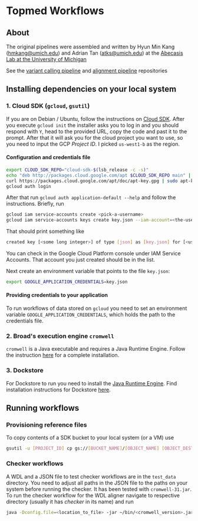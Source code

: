 # Topmed Workflows

## About
The original pipelines were assembled and written by Hyun Min Kang (hmkang@umich.edu) and Adrian Tan (atks@umich.edu) 
at the [Abecasis Lab at the University of Michigan](https://genome.sph.umich.edu/wiki/Abecasis_Lab)

See the [variant calling pipeline](https://github.com/statgen/topmed_freeze3_calling) and [alignment pipeline](https://github.com/statgen/docker-alignment) repositories

## Installing dependencies on your local system

### 1. Cloud SDK (`gcloud`, `gsutil`)
If you are on Debian / Ubuntu, follow the instructions on [Cloud SDK](https://cloud.google.com/sdk/downloads#apt-get). 
After you execute `gcloud init` the installer asks you to log in and you should respond with `Y`, head to the provided URL, copy the code and past it to the prompt. After that it will ask you for the cloud project you want to use, so you need to input the GCP _Project ID_. I picked `us-west1-b` as the region.

#### Configuration and credentials file
```bash
export CLOUD_SDK_REPO="cloud-sdk-$(lsb_release -c -s)"
echo "deb http://packages.cloud.google.com/apt $CLOUD_SDK_REPO main" | sudo tee -a /etc/apt/sources.list.d/google-cloud-sdk.list
curl https://packages.cloud.google.com/apt/doc/apt-key.gpg | sudo apt-key add -
gcloud auth login
```
After that run `gcloud auth application-default --help` and follow the instructions. Briefly, run
```bash
gcloud iam service-accounts create <pick-a-username>
gcloud iam service-accounts keys create key.json --iam-account=<the-username-you-just-picked>@<your-service-account-name>.iam.gserviceaccount.com
```

That should print something like 
```bash
created key [<some long integer>] of type [json] as [key.json] for [<username-you-picked>@<your-service-account-name>.iam.gserviceaccount.com]
```
You can check in the Google Cloud Platform console under IAM Service Accounts. That account you just created should be in the list.

Next create an environment variable that points to the file `key.json`:
```bash
export GOOGLE_APPLICATION_CREDENTIALS=key.json
```

#### Providing credentials to your application
To run workflows of data stored on `gcloud` you need to set an environment variable `GOOGLE_APPLICATION_CREDENTIALS`, which holds the path to the credentials file.

### 2. Broad's execution engine `cromwell`
`cromwell` is a Java executable and requires a Java Runtime Engine. Follow the instruction [here](http://cromwell.readthedocs.io/en/develop/tutorials/FiveMinuteIntro/) for a complete installation.

### 3. Dockstore
For Dockstore to run you need to install the [Java Runtime Engine](https://www.digitalocean.com/community/tutorials/how-to-install-java-with-apt-get-on-ubuntu-16-04). Find installation instructions for Dockstore [here](https://dockstore.org/quick-start).

## Running workflows

### Provisioning reference files
To copy contents of a SDK bucket to your local system (or a VM) use
```bash
gsutil -u [PROJECT_ID] cp gs://[BUCKET_NAME]/[OBJECT_NAME] [OBJECT_DESTINATION]
```

### Checker workflows


A WDL and a JSON file to test checker workflows are in the `test_data` directory. You need to adjust all paths in the JSON file to the paths on your system before running the checker. It has been tested with `cromwell-31.jar`. To run the checker workflow for the WDL aligner navigate to respective directory (usually it has _checker_ in its name) and run
```bash
java -Dconfig.file=<location_to_file> -jar ~/bin/<cromwell_version>.jar run <checker-workflow>.wdl -i  <checker-workflow>.json
```



